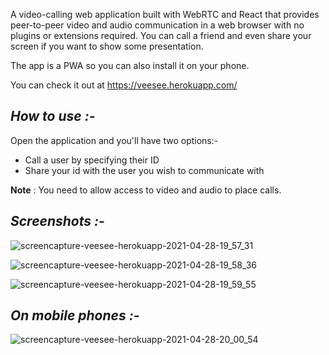 A video-calling web application built with WebRTC and React that provides peer-to-peer video and audio communication in a web browser with no plugins or extensions required.
You can call a friend and even share your screen if you want to show some presentation.

The app is a PWA so you can also install it on your phone.

You can check it out at https://veesee.herokuapp.com/

## **_How to use :-_**

Open the application and you'll have two options:-

- Call a user by specifying their ID
- Share your id with the user you wish to communicate with

**Note** : You need to allow access to video and audio to place calls.

## **_Screenshots :-_**

![screencapture-veesee-herokuapp-2021-04-28-19_57_31](https://user-images.githubusercontent.com/54510593/116424883-81531f80-a85f-11eb-9928-a9f4be54bb47.png)

![screencapture-veesee-herokuapp-2021-04-28-19_58_36](https://user-images.githubusercontent.com/54510593/116424900-844e1000-a85f-11eb-92cb-91b60880c546.png)

![screencapture-veesee-herokuapp-2021-04-28-19_59_55](https://user-images.githubusercontent.com/54510593/116424913-86b06a00-a85f-11eb-85c0-b52392ad8ce9.png)

## **_On mobile phones :-_**

![screencapture-veesee-herokuapp-2021-04-28-20_00_54](https://user-images.githubusercontent.com/54510593/116424936-8adc8780-a85f-11eb-94dc-6b74dda85ab4.png)
